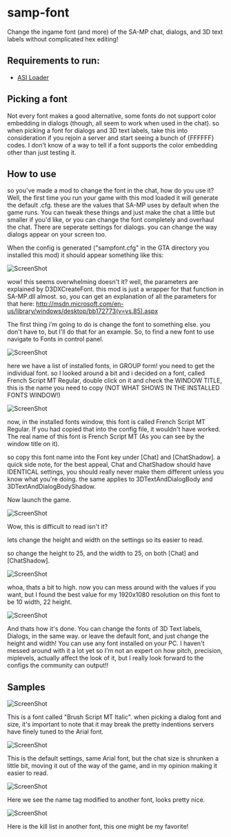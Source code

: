 samp-font
=========

Change the ingame font (and more) of the SA-MP chat, dialogs, and 3D text labels without complicated hex editing!

Requirements to run:
----------

- [ASI Loader](http://www.gtagarage.com/mods/show.php?id=8321)

Picking a font
----------

Not every font makes a good alternative, some fonts do not support color embedding in dialogs (though, all seem to work when used in the chat). so when picking a font for dialogs and 3D text labels, take this into consideration if you rejoin a server and start seeing a bunch of {FFFFFF} codes. I don't know of a way to tell if a font supports the color embedding other than just testing it.

How to use
----------
so you've made a mod to change the font in the chat, how do you use it? Well, the first time you run your game with this mod loaded it will generate the default .cfg. these are the values that SA-MP uses by default when the game runs. You can tweak these things and just make the chat a little but smaller if you'd like, or you can change the font completely and overhaul the chat. There are seperate settings for dialogs. you can change the way dialogs appear on your screen too.

When the config is generated ("sampfont.cfg" in the GTA directory you installed this mod) it should appear something like this:

![ScreenShot](http://sixtytiger.com/tiger/random/default_cfg.png)

wow! this seems overwhelming doesn't it? well, the parameters are explained by D3DXCreateFont. this mod is just a wrapper for that function in SA-MP.dll almost. so, you can get an explanation of all the parameters for that here: http://msdn.microsoft.com/en-us/library/windows/desktop/bb172773(v=vs.85).aspx

The first thing i'm going to do is change the font to something else. you don't have to, but I'll do that for an example. So, to find a new font to use navigate to Fonts in control panel.

![ScreenShot](http://sixtytiger.com/tiger/random/fontslist.png)

here we have a list of installed fonts, in GROUP form! you need to get the individual font. so I looked around a bit and i decided on a font, called French Script MT Regular, double click on it and check the WINDOW TITLE, this is the name you need to copy (NOT WHAT SHOWS IN THE INSTALLED FONTS WINDOW!)

![ScreenShot](http://sixtytiger.com/tiger/random/myfont.png)

now, in the installed fonts window, this font is called French Script MT Regular. If you had copied that into the config file, it wouldn't have worked. The real name of this font is French Script MT (As you can see by the window title on it).

so copy this font name into the Font key under [Chat] and [ChatShadow]. a quick side note, for the best appeal, Chat and ChatShadow should have IDENTICAL settings, you should really never make them different unless you know what you're doing. the same applies to 3DTextAndDialogBody and 3DTextAndDialogBodyShadow.

Now launch the game.

![ScreenShot](http://sixtytiger.com/tiger/random/low_height_width.png)

Wow, this is difficult to read isn't it?

lets change the height and width on the settings so its easier to read.

so change the height to 25, and the width to 25, on both [Chat] and [ChatShadow].

![ScreenShot](http://sixtytiger.com/tiger/random/high_height_width.png)

whoa, thats a bit to high. now you can mess around with the values if you want, but I found the best value for my 1920x1080 resolution on this font to be 10 width, 22 height.

![ScreenShot](http://sixtytiger.com/tiger/random/perfect_height_width.png)

And thats how it's done. You can change the fonts of 3D Text labels, Dialogs, in the same way. or leave the default font, and just change the height and width! You can use any font installed on your PC. I haven't messed around with it a lot yet so I'm not an expert on how pitch, precision, miplevels, actually affect the look of it, but I really look forward to the configs the community can output!!

Samples
----------
![ScreenShot](http://www.sixtytiger.com/tiger/random/dialog_font.png)

This is a font called "Brush Script MT Italic". when picking a dialog font and size, it's important to note that it may break the pretty indentions servers have finely tuned to the Arial font.

![ScreenShot](http://www.sixtytiger.com/tiger/random/shrink_chat_size.png)

This is the default settings, same Arial font, but the chat size is shrunken a little bit, moving it out of the way of the game, and in my opinion making it easier to read.

![ScreenShot](http://www.sixtytiger.com/tiger/random/nametag.png)

Here we see the name tag modified to another font, looks pretty nice.

![ScreenShot](http://www.sixtytiger.com/tiger/random/killist.png)

Here is the kill list in another font, this one might be my favorite!




